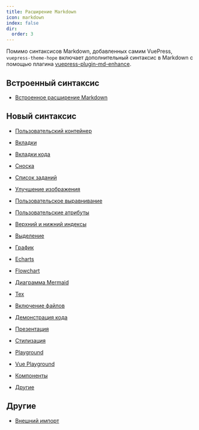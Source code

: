 ```yaml
---
title: Расширение Markdown
icon: markdown
index: false
dir:
  order: 3
---
```


Помимо синтаксисов Markdown, добавленных самим VuePress, `vuepress-theme-hope` включает дополнительный синтаксис в Markdown с помощью плагина [vuepress-plugin-md-enhance][md-enhance].

<!-- more -->

## Встроенный синтаксис

- [Встроенное расширение Markdown](../../cookbook/vuepress/markdown.md)

## Новый синтаксис

- [Пользовательский контейнер](container.md)

- [Вкладки](tabs.md)

- [Вкладки кода](code-tabs.md)

- [Сноска](footnote.md)

- [Список заданий](tasklist.md)

- [Улучшение изображения](image.md)

- [Пользовательское выравнивание](align.md)

- [Пользовательские атрибуты](attrs.md)

- [Верхний и нижний индексы](sup-sub.md)

- [Выделение](mark.md)

- [График](chart.md)

- [Echarts](echarts.md)

- [Flowchart](flowchart.md)

- [Диаграмма Mermaid](mermaid.md)

- [Tex](tex.md)

- [Включение файлов](include.md)

- [Демонстрация кода](demo.md)

- [Презентация](presentation.md)

- [Стилизация](stylize.md)

- [Playground](playground.md)

- [Vue Playground](vue-playground.md)

- [Компоненты](components.md)

- [Другие](others.md)

## Другие

- [Внешний импорт](external.md)

[md-enhance]: https://vuepress-theme-hope.github.io/v2/md-enhance/
